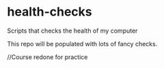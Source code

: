 # health-checks
Scripts that checks the health of my computer

This repo will be populated with lots of fancy checks.

//Course redone for practice
